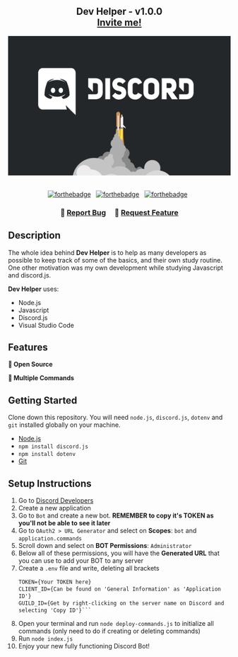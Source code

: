 <h2 align="center">
  Dev Helper - v1.0.0<br/>
  <a href="https://discord.com/api/oauth2/authorize?client_id=1074053061334536303&permissions=8&scope=bot%20applications.commands" target="_blank">Invite me!</a>
</h2>
<div align="center">
  <img alt="Demo" src="./assets/discord-wallpaper.jpg" />
</div>

<br/>

<center>

[![forthebadge](https://forthebadge.com/images/badges/built-with-love.svg)](https://forthebadge.com) &nbsp;
[![forthebadge](https://forthebadge.com/images/badges/made-with-javascript.svg)](https://forthebadge.com) &nbsp;
[![forthebadge](https://forthebadge.com/images/badges/open-source.svg)](https://forthebadge.com) &nbsp;

</center>

<h3 align="center">
    🔹
    <a href="https://github.com/barbosacaio/dev-helper/issues">Report Bug</a> &nbsp; &nbsp;
    🔹
    <a href="https://github.com/barbosacaio/dev-helper/issues">Request Feature</a>
</h3>

## Description

The whole idea behind **Dev Helper** is to help as many developers as possible to keep track of some of the basics, 
and their own study routine. One other motivation was my own development while studying Javascript and discord.js.<br/>

**Dev Helper** uses:

- Node.js
- Javascript
- Discord.js
- Visual Studio Code

## Features

**🙏 Open Source**

**🤖 Multiple Commands**

## Getting Started

Clone down this repository. You will need `node.js`, `discord.js`, `dotenv` and `git` installed globally on your machine.

- <a href="https://nodejs.org/en/download/" target="_blank">Node.js</a>
- `npm install discord.js`
- `npm install dotenv`
- <a href="https://git-scm.com/downloads" target="_blank">Git</a>

## Setup Instructions

1. Go to <a href="https://discord.com/developers/applications" target="_blank">Discord Developers</a>
2. Create a new application
3. Go to `Bot` and create a new bot. **REMEMBER to copy it's TOKEN as you'll not be able to see it later**
4. Go to `OAuth2 > URL Generator` and select on **Scopes**: `bot` and `application.commands`
5. Scroll down and select on **BOT Permissions**: `Administrator`
6. Below all of these permissions, you will have the **Generated URL** that you can use to add your BOT to any server
7. Create a `.env` file and write, deleting all brackets
    ```
    TOKEN={Your TOKEN here}
    CLIENT_ID={Can be found on 'General Information' as 'Application ID'}
    GUILD_ID={Get by right-clicking on the server name on Discord and selecting 'Copy ID'}```
8. Open your terminal and run `node deploy-commands.js` to initialize all commands (only need to do if creating or deleting commands)
9. Run `node index.js`
10. Enjoy your new fully functioning Discord Bot!